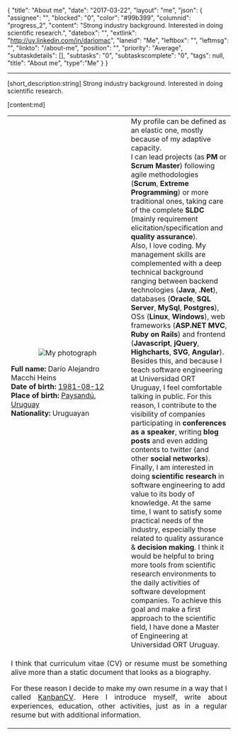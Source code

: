 {
  "title": "About me",
  "date": "2017-03-22",
  "layout": "me",
  "json": {
    "assignee": "",
    "blocked": "0",
    "color": "#99b399",
    "columnid": "progress_2",
    "content": "Strong industry background. Interested in doing scientific research.",
    "datebox": "",
    "extlink": "http://uy.linkedin.com/in/dariomac",
    "laneid": "Me",
    "leftbox": "",
    "leftmsg": "",
    "linkto": "/about-me",
    "position": "",
    "priority": "Average",
    "subtaskdetails": [],
    "subtasks": "0",
    "subtaskscomplete": "0",
    "tags": null,
    "title": "About me",
    "type":"Me"
  }
}

---

[short_description:string]
Strong industry background. Interested in doing scientific research.

[content:md]
<table itemscope="itemscope" itemtype="http://schema.org/AboutPage">
  <tbody class="summary">
    <tr itemprop="author" itemtype="http://schema.org/Person" itemscope="itemscope">
      <td style="width: 255px;">
        <p style="text-align: center; width: 100%;">
          <img src="/assets/aboutme-me.jpg" alt="My photograph">
        </p>
        <p>
          <strong>Full name: </strong><span itemprop="name">Darío </span><span itemprop="additionalName">Alejandro </span><span itemprop="familyName">Macchi </span><span itemprop="familyName">Heins</span><br>
          <strong>Date of birth: </strong><a itemprop="birthDate" href="http://www.dariomac.com/Document/What-happened-on-august-12-1981">1981-08-12</a><br>
          <strong> Place of birth: </strong><a itemtype="http://schema.org/City" itemscope="itemscope" href="http://maps.google.com/maps?q=paysand%C3%BA+department+uruguay&amp;hl=en&amp;ie=UTF8&amp;sll=-32.301658,-58.069376&amp;sspn=0.166861,0.308647&amp;t=v&amp;hnear=Paysandu,+Uruguay&amp;z=9" target="_blank"><span itemprop="name">Paysandú</span></a>, <a itemprop="nationality" itemtype="http://schema.org/Country" itemscope="itemscope" href="http://maps.google.com/maps?q=uruguay+country&amp;hl=en&amp;sll=-32.22166,-57.462726&amp;sspn=1.336054,2.469177&amp;t=v&amp;hnear=Uruguay&amp;z=7" target="_blank"> <span itemprop="name">Uruguay</span></a><br>
          <strong>Nationality: </strong>Uruguayan
        </p>
        <div>
        </div>
      </td>
      <td>
        <div>
          <div>
            My profile can be defined as an elastic one, mostly because of my adaptive capacity.
          </div>
          <div>
            I can lead projects (as <strong>PM </strong>or <strong>Scrum Master</strong>) following agile methodologies (<strong>Scrum</strong>, <strong>Extreme </strong><strong>Programming</strong>) or more traditional ones, taking care of the complete <strong>SLDC </strong>(mainly requirement elicitation/specification and <strong>quality </strong><strong>assurance</strong>).
          </div>
          <div>
            Also, I love coding. My management skills are complemented with a deep technical background ranging between backend technologies (<strong>Java</strong>, <strong>.Net</strong>), databases (<strong>Oracle</strong>, <strong>SQL </strong><strong>Server</strong>, <strong>MySql</strong>, <strong>Postgres</strong>), OSs (<strong>Linux</strong>, <strong>Windows</strong>), web frameworks (<strong>ASP.NET MVC</strong>, <strong>Ruby on Rails</strong>) and frontend (<strong>Javascript</strong>, <strong>jQuery</strong>, <strong>Highcharts</strong>, <strong>SVG</strong>, <strong>Angular</strong>).
          </div>
          <div>
            Besides this, and because I teach software engineering at Universidad ORT Uruguay, I feel comfortable talking in public. For this reason, I contribute to the visibility of companies participating in <strong>conferences as a speaker</strong>, writing <strong>blog posts</strong> and even adding contents to twitter (and other <strong>social networks</strong>).
          </div>
          <div>
            Finally, I am interested in doing <strong>scientific research</strong> in software engineering to add value to its body of knowledge. At the same time, I want to satisfy some practical needs of the industry, especially those related to quality assurance &amp; <strong>decision making</strong>. I think it would be helpful to bring more tools from scientific research environments to the daily activities of software development companies. To achieve this goal and make a first approach to the scientific field, I have done a Master of Engineering at Universidad ORT Uruguay.
          </div>
        </div>
      </td>
    </tr>
    <tr>
      <td colspan="2">
        <p style="text-align: justify;">
          I think that curriculum vitae (CV) or resume must be something alive more than a static document that looks as a biography.
        </p>
        <p style="text-align: justify;">
          For these reason I decide to make my own resume in a way that I called
          <a href="http://www.dariomac.com/KanbanCV">KanbanCV</a>. Here I introduce myself, write about experiences, education, other activities, just as in a regular resume but with additional information.
        </p>
      </td>
    </tr>
  </tbody>
</table>
